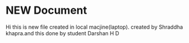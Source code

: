 # NEW Document
Hi this is new file created in local macjine(laptop).
created by Shraddha khapra.and this done by student Darshan H D